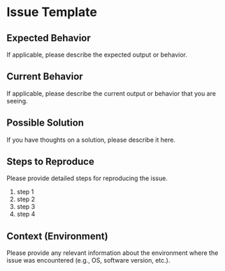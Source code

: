 # Issue Template

## Expected Behavior

If applicable, please describe the expected output or behavior.

## Current Behavior

If applicable, please describe the current output or behavior that you are seeing.

## Possible Solution

If you have thoughts on a solution, please describe it here.

## Steps to Reproduce

Please provide detailed steps for reproducing the issue.

1. step 1
2. step 2
3. step 3
4. step 4

## Context (Environment)

Please provide any relevant information about the environment where the issue was encountered (e.g., OS, software version, etc.).